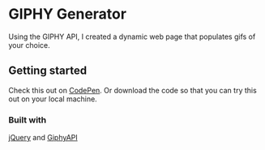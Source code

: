 # GIPHY Generator

Using the GIPHY API, I created a dynamic web page that populates gifs of your choice. 

## Getting started 

Check this out on [CodePen](https://codepen.io/alibar/pen/EwgLJd). Or download the code so that you can try this out on your local machine. 

### Built with 

[jQuery](https://developers.google.com/speed/libraries/#jquery) and
[GiphyAPI](https://developers.giphy.com/docs/)